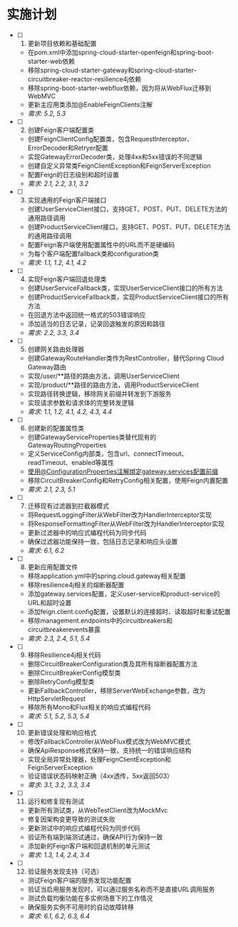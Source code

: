 # 实施计划

- [ ] 1. 更新项目依赖和基础配置
  - 在pom.xml中添加spring-cloud-starter-openfeign和spring-boot-starter-web依赖
  - 移除spring-cloud-starter-gateway和spring-cloud-starter-circuitbreaker-reactor-resilience4j依赖
  - 移除spring-boot-starter-webflux依赖，因为将从WebFlux迁移到WebMVC
  - 更新主应用类添加@EnableFeignClients注解
  - _需求: 5.2, 5.3_

- [ ] 2. 创建Feign客户端配置类
  - 创建FeignClientConfig配置类，包含RequestInterceptor、ErrorDecoder和Retryer配置
  - 实现GatewayErrorDecoder类，处理4xx和5xx错误的不同逻辑
  - 创建自定义异常类FeignClientException和FeignServerException
  - 配置Feign的日志级别和超时设置
  - _需求: 2.1, 2.2, 3.1, 3.2_

- [ ] 3. 实现通用的Feign客户端接口
  - 创建UserServiceClient接口，支持GET、POST、PUT、DELETE方法的通用路径调用
  - 创建ProductServiceClient接口，支持GET、POST、PUT、DELETE方法的通用路径调用
  - 配置Feign客户端使用配置属性中的URL而不是硬编码
  - 为每个客户端配置fallback类和configuration类
  - _需求: 1.1, 1.2, 4.1, 4.2_

- [ ] 4. 实现Feign客户端回退处理类
  - 创建UserServiceFallback类，实现UserServiceClient接口的所有方法
  - 创建ProductServiceFallback类，实现ProductServiceClient接口的所有方法
  - 在回退方法中返回统一格式的503错误响应
  - 添加适当的日志记录，记录回退触发的原因和路径
  - _需求: 2.2, 3.3, 3.4_

- [ ] 5. 创建网关路由处理器
  - 创建GatewayRouteHandler类作为RestController，替代Spring Cloud Gateway路由
  - 实现/user/**路径的路由方法，调用UserServiceClient
  - 实现/product/**路径的路由方法，调用ProductServiceClient
  - 实现路径转换逻辑，移除网关前缀并转发到下游服务
  - 实现请求参数和请求体的完整转发逻辑
  - _需求: 1.1, 1.2, 4.1, 4.2, 4.3, 4.4_

- [ ] 6. 创建新的配置属性类
  - 创建GatewayServiceProperties类替代现有的GatewayRoutingProperties
  - 定义ServiceConfig内部类，包含url、connectTimeout、readTimeout、enabled等属性
  - 使用@ConfigurationProperties注解绑定gateway.services配置前缀
  - 移除CircuitBreakerConfig和RetryConfig相关配置，使用Feign内置配置
  - _需求: 2.1, 2.3, 5.1_

- [ ] 7. 迁移现有过滤器到拦截器模式
  - 将RequestLoggingFilter从WebFilter改为HandlerInterceptor实现
  - 将ResponseFormattingFilter从WebFilter改为HandlerInterceptor实现
  - 更新过滤器中的响应式编程代码为同步代码
  - 确保过滤器功能保持一致，包括日志记录和响应头设置
  - _需求: 6.1, 6.2_

- [ ] 8. 更新应用配置文件
  - 移除application.yml中的spring.cloud.gateway相关配置
  - 移除resilience4j相关的熔断器配置
  - 添加gateway.services配置，定义user-service和product-service的URL和超时设置
  - 添加feign.client.config配置，设置默认的连接超时、读取超时和重试配置
  - 移除management.endpoints中的circuitbreakers和circuitbreakerevents暴露
  - _需求: 2.3, 2.4, 5.1, 5.4_

- [ ] 9. 移除Resilience4j相关代码
  - 删除CircuitBreakerConfiguration类及其所有熔断器配置方法
  - 删除CircuitBreakerConfig模型类
  - 删除RetryConfig模型类
  - 更新FallbackController，移除ServerWebExchange参数，改为HttpServletRequest
  - 移除所有Mono和Flux相关的响应式编程代码
  - _需求: 5.1, 5.2, 5.3, 5.4_

- [ ] 10. 更新错误处理和响应格式
  - 修改FallbackController从WebFlux模式改为WebMVC模式
  - 确保ApiResponse格式保持一致，支持统一的错误响应结构
  - 实现全局异常处理器，处理FeignClientException和FeignServerException
  - 验证错误状态码映射正确（4xx透传，5xx返回503）
  - _需求: 3.1, 3.2, 3.3, 3.4_

- [ ] 11. 运行和修复现有测试
  - 更新所有测试类，从WebTestClient改为MockMvc
  - 修复因架构变更导致的测试失败
  - 更新测试中的响应式编程代码为同步代码
  - 验证所有端到端测试通过，确保API行为保持一致
  - 添加新的Feign客户端和回退机制的单元测试
  - _需求: 1.3, 1.4, 2.4, 3.4_

- [ ] 12. 验证服务发现支持（可选）
  - 测试Feign客户端的服务发现功能配置
  - 验证当启用服务发现时，可以通过服务名称而不是直接URL调用服务
  - 测试负载均衡功能在多实例场景下的工作情况
  - 确保服务实例不可用时的自动故障转移
  - _需求: 6.1, 6.2, 6.3, 6.4_